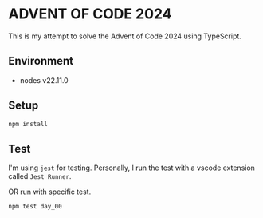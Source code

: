 # ADVENT OF CODE 2024

This is my attempt to solve the Advent of Code 2024 using TypeScript.

## Environment

- nodes v22.11.0

## Setup

```bash
npm install
```

## Test

I'm using `jest` for testing.
Personally, I run the test with a vscode extension called `Jest Runner`.

OR run with specific test.

```bash
npm test day_00
```